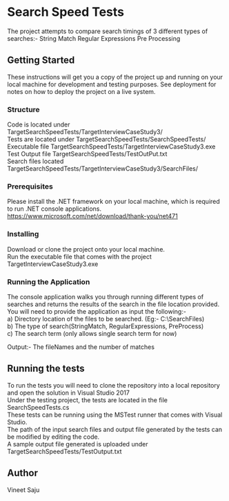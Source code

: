 # Search Speed Tests

The project attempts to compare search timings of 3 different types of searches:-
  String Match
  Regular Expressions
  Pre Processing

## Getting Started

These instructions will get you a copy of the project up and running on your local machine for development and testing purposes. See deployment for notes on how to deploy the project on a live system.

### Structure
Code is located under TargetSearchSpeedTests/TargetInterviewCaseStudy3/ <br>
Tests are located under TargetSearchSpeedTests/SearchSpeedTests/ <br>
Executable file TargetSearchSpeedTests/TargetInterviewCaseStudy3.exe <br>
Test Output file TargetSearchSpeedTests/TestOutPut.txt <br>
Search files located TargetSearchSpeedTests/TargetInterviewCaseStudy3/SearchFiles/

### Prerequisites

Please install the .NET framework on your local machine, which is required to run .NET console applications.
https://www.microsoft.com/net/download/thank-you/net471

### Installing
Download or clone the project onto your local machine. <br>
Run the executable file that comes with the project TargetInterviewCaseStudy3.exe

### Running the Application
The console application walks you through running different types of searches and returns the results of the search in the file location
provided.<br>
You will need to provide the application as input the following:-<br>
  a) Directory location of the files to be searched. (Eg:- C:\SearchFiles)<br>
  b) The type of search(StringMatch, RegularExpressions, PreProcess)<br>
  c) The search term (only allows single search term for now)<br>
 
 Output:-
 The fileNames and the number of matches

## Running the tests
To run the tests you will need to clone the repository into a local repository and open the solution in Visual Studio 2017<br>
Under the testing project, the tests are located in the file SearchSpeedTests.cs<br>
These tests can be running using the MSTest runner that comes with Visual Studio.<br>
The path of the input search files and output file generated by the tests can be modified by editing the code.<br>
A sample output file generated is uploaded under TargetSearchSpeedTests/TestOutput.txt<br>

## Author
Vineet Saju



